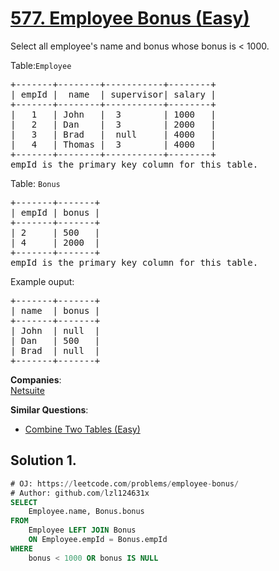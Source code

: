 # [577. Employee Bonus (Easy)](https://leetcode.com/problems/employee-bonus/)

<p>
Select all employee's name and bonus whose bonus is &lt; 1000.
</p>
<p>
Table:<code>Employee </code>
</p>

<pre>+-------+--------+-----------+--------+
| empId |  name  | supervisor| salary |
+-------+--------+-----------+--------+
|   1   | John   |  3        | 1000   |
|   2   | Dan    |  3        | 2000   |
|   3   | Brad   |  null     | 4000   |
|   4   | Thomas |  3        | 4000   |
+-------+--------+-----------+--------+
empId is the primary key column for this table.
</pre>

<p>
Table: <code>Bonus</code></p>
<pre>+-------+-------+
| empId | bonus |
+-------+-------+
| 2     | 500   |
| 4     | 2000  |
+-------+-------+
empId is the primary key column for this table.
</pre>
<p>
Example ouput: 
</p>
<pre>+-------+-------+
| name  | bonus |
+-------+-------+
| John  | null  |
| Dan   | 500   |
| Brad  | null  |
+-------+-------+
</pre>

**Companies**:  
[Netsuite](https://leetcode.com/company/netsuite)

**Similar Questions**:
* [Combine Two Tables (Easy)](https://leetcode.com/problems/combine-two-tables/)

## Solution 1.

```sql
# OJ: https://leetcode.com/problems/employee-bonus/
# Author: github.com/lzl124631x
SELECT
    Employee.name, Bonus.bonus
FROM
    Employee LEFT JOIN Bonus
    ON Employee.empId = Bonus.empId
WHERE
    bonus < 1000 OR bonus IS NULL
```